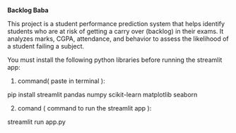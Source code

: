 **Backlog Baba**

This project is a student performance prediction system that helps identify students who are at risk of getting a carry over (backlog) in their exams. It analyzes marks, CGPA, attendance, and behavior to assess the likelihood of a student failing a subject.

You must install the following python libraries before running the streamlit app:

1. command( paste in terminal ):

pip install streamlit pandas numpy scikit-learn matplotlib seaborn

2. comand ( command to run the streamlit app ):

streamlit run app.py
